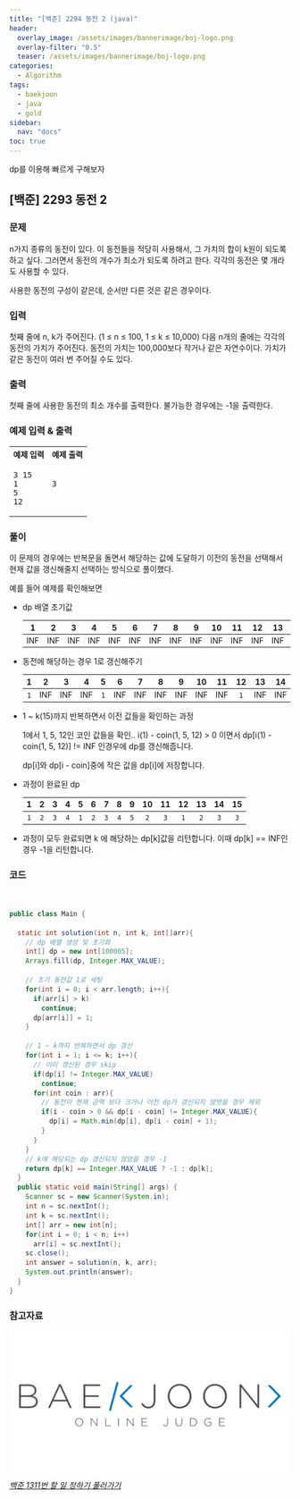 ```yaml
---
title: "[백준] 2294 동전 2 (java)"
header:
  overlay_image: /assets/images/bannerimage/boj-logo.png
  overlay-filter: "0.5"
  teaser: /assets/images/bannerimage/boj-logo.png
categories:
  - Algorithm
tags:
  - baekjoon
  - java
  - gold
sidebar:
  nav: "docs"
toc: true
---
```


dp를 이용해 빠르게 구해보자

## [백준] 2293 동전 2

### 문제

n가지 종류의 동전이 있다. 이 동전들을 적당히 사용해서, 그 가치의 합이 k원이 되도록 하고 싶다. 그러면서 동전의 개수가 최소가 되도록 하려고 한다. 각각의 동전은 몇 개라도 사용할 수 있다.

사용한 동전의 구성이 같은데, 순서만 다른 것은 같은 경우이다.

### 입력

첫째 줄에 n, k가 주어진다. (1 ≤ n ≤ 100, 1 ≤ k ≤ 10,000) 다음 n개의 줄에는 각각의 동전의 가치가 주어진다. 동전의 가치는 100,000보다 작거나 같은 자연수이다. 가치가 같은 동전이 여러 번 주어질 수도 있다.

### 출력

첫째 줄에 사용한 동전의 최소 개수를 출력한다. 불가능한 경우에는 -1을 출력한다.

### 예제 입력 & 출력

<table>
  <tr>
    <th> 예제 입력 </th>
    <th> 예제 출력 </th>
  </tr>
  <tr>
    <td><pre>3 15
1
5
12</pre></td>
    <td><pre>3
    </pre></td>
  </tr>
</table>

### 풀이

이 문제의 경우에는 반복문을 돌면서 해당하는 값에 도달하기 이전의 동전을 선택해서 현재 값을 갱신해줄지 선택하는 방식으로 풀이했다.

예를 들어 예제를 확인해보면

- dp 배열 초기값

  |  1  |  2  |  3  |  4  |  5  |  6  |  7  |  8  |  9  | 10  | 11  | 12  | 13  | 14  | 15  |
  | :-: | :-: | :-: | :-: | :-: | :-: | :-: | :-: | :-: | :-: | :-: | :-: | :-: | :-: | :-: |
  | INF | INF | INF | INF | INF | INF | INF | INF | INF | INF | INF | INF | INF | INF | INF |

- 동전에 해당하는 경우 1로 갱신해주기

  |  1  |  2  |  3  |  4  |  5  |  6  |  7  |  8  |  9  | 10  | 11  | 12  | 13  | 14  | 15  |
  | :-: | :-: | :-: | :-: | :-: | :-: | :-: | :-: | :-: | :-: | :-: | :-: | :-: | :-: | :-: |
  | `1` | INF | INF | INF | `1` | INF | INF | INF | INF | INF | INF | `1` | INF | INF | INF |

- 1 ~ k(15)까지 반복하면서 이전 값들을 확인하는 과정

  1에서 1, 5, 12인 코인 값들을 확인.. i(1) - coin(1, 5, 12) > 0 이면서 dp[i(1) - coin(1, 5, 12)] != INF 인경우에 dp를 갱신해줍니다.

  dp[i]와 dp[i - coin]중에 작은 값을 dp[i]에 저장합니다.

- 과정이 완료된 dp

  |  1  |  2  |  3  |  4  |  5  |  6  |  7  |  8  |  9  | 10  | 11  | 12  | 13  | 14  | 15  |
  | :-: | :-: | :-: | :-: | :-: | :-: | :-: | :-: | :-: | :-: | :-: | :-: | :-: | :-: | :-: |
  | `1` | `2` | `3` | `4` | `1` | `2` | `3` | `4` | `5` | `2` | `3` | `1` | `2` | `3` | `3` |

- 과정이 모두 완료되면 k 에 해당하는 dp[k]값을 리턴합니다. 이때 dp[k] == INF인 경우 -1을 리턴합니다.

### 코드

```java


public class Main {

  static int solution(int n, int k, int[]arr){
    // dp 배열 생성 및 초기화
    int[] dp = new int[100005];
    Arrays.fill(dp, Integer.MAX_VALUE);

    // 초기 동전값 1로 세팅
    for(int i = 0; i < arr.length; i++){
      if(arr[i] > k)
        continue;
      dp[arr[i]] = 1;
    }

    // 1 ~ k까지 반복하면서 dp 갱신
    for(int i = 1; i <= k; i++){
      // 이미 갱신된 경우 skip
      if(dp[i] != Integer.MAX_VALUE)
        continue;
      for(int coin : arr){
        // 동전이 현재 금액 보다 크거나 이전 dp가 갱신되지 않앗을 경우 제외
        if(i - coin > 0 && dp[i - coin] != Integer.MAX_VALUE){
          dp[i] = Math.min(dp[i], dp[i - coin] + 1);
        }
      }
    }
    // k에 해당되는 dp 갱신되지 않았을 경우 -1
    return dp[k] == Integer.MAX_VALUE ? -1 : dp[k];
  }
  public static void main(String[] args) {
    Scanner sc = new Scanner(System.in);
    int n = sc.nextInt();
    int k = sc.nextInt();
    int[] arr = new int[n];
    for(int i = 0; i < n; i++)
      arr[i] = sc.nextInt();
    sc.close();
    int answer = solution(n, k, arr);
    System.out.println(answer);
  }
}

```

### 참고자료

[![백준 문제 링크](/assets/images/bannerimage/boj-logo.png)_백준 1311번 할 일 정하기 풀러가기_](https://www.acmicpc.net/problem/2294)
